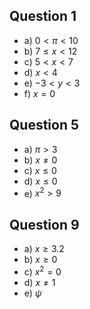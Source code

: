 ## Question 1
- a) $0 < \pi < 10$
- b) $7 \leq x < 12$
- c) $5 < x < 7$
- d) $x < 4$
- e) $-3 < y < 3$
- f) $x=0$

## Question 5
- a) $\pi>3$
- b) $x \neq 0$
- c) $x \leq 0$
- d) $x \leq 0$
- e) $x^2 > 9$

## Question 9
- a) $x \geq 3.2$
- b) $x \geq 0$
- c) $x^2 = 0$
- d) $x \neq 1$
- e) $\psi$
